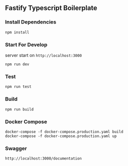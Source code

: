 ## Fastify Typescript Boilerplate


### Install Dependencies
```
npm install
```

### Start For Develop 
server start on `http://localhost:3000`
```
npm run dev
```

### Test
```
npm run test
```

### Build
```
npm run build
```

### Docker Compose
```
docker-compose -f docker-compose.production.yaml build
docker-compose -f docker-compose.production.yaml up
```

### Swagger 

`http://localhost:3000/documentation`